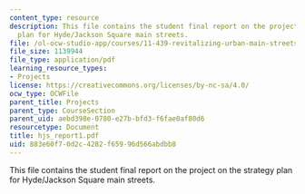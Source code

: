 ```yaml
---
content_type: resource
description: This file contains the student final report on the project on the strategy
  plan for Hyde/Jackson Square main streets.
file: /ol-ocw-studio-app/courses/11-439-revitalizing-urban-main-streets-hyde-jackson-square-roslindale-square-boston-spring-2005/883e60f70d2c4282f65996d566abdbb8_hjs_report1.pdf
file_size: 1139944
file_type: application/pdf
learning_resource_types:
- Projects
license: https://creativecommons.org/licenses/by-nc-sa/4.0/
ocw_type: OCWFile
parent_title: Projects
parent_type: CourseSection
parent_uid: aebd398e-0780-e27b-bfd3-f6fae0af80d6
resourcetype: Document
title: hjs_report1.pdf
uid: 883e60f7-0d2c-4282-f659-96d566abdbb8
---
```

This file contains the student final report on the project on the strategy plan for Hyde/Jackson Square main streets.